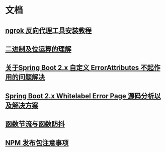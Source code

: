 # 文档

## [ngrok 反向代理工具安装教程](./ngrok/install-ngrok.md)

## [二进制及位运算的理解](./bit.md)

## [关于Spring Boot 2.x 自定义 ErrorAttributes 不起作用的问题解决](./errorAttributes.md)

## [Spring Boot 2.x Whitelabel Error Page 源码分析以及解决方案](./SpringBoot2xWhitelabelErrorPage.md)  

## [函数节流与函数防抖](./debounceThrottle.md)  

## [NPM 发布包注意事项](./npmPublish.md)  
